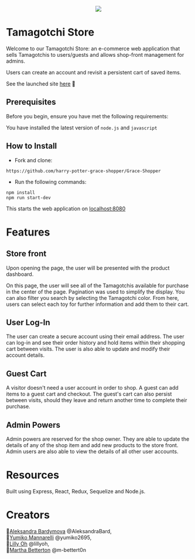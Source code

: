 <p align="center">
  <img src="https://www.logolynx.com/images/logolynx/d4/d429675b3b80e9cae4ab2f1dc734926a.gif">
</p>



# Tamagotchi Store

Welcome to our Tamagotchi Store: an e-commerce web application that sells Tamagotchis to users/guests and allows shop-front management for admins.

Users can create an account and revisit a persistent cart of saved items.

See the launched site [here](https://tamagotchi-store.herokuapp.com/home) :tada:

## Prerequisites

Before you begin, ensure you have met the following requirements:

You have installed the latest version of `node.js` and `javascript`

## How to Install

* Fork and clone:

`https://github.com/harry-potter-grace-shopper/Grace-Shopper`

* Run the following commands:

```
npm install
npm run start-dev
```

This starts the web application on [localhost:8080](http://localhost:8080/)

# Features

## Store front

Upon opening the page, the user will be presented with the product dashboard.

On this page, the user will see all of the Tamagotchis available for purchase in the center of the page. Pagination was used to simplify the display. You can also filter you search by selecting the Tamagotchi color. From here, users can select each toy for further information and add them to their cart.

## User Log-In

The user can create a secure account using their email address. The user can log-in and see their order history and hold items within their shopping cart between visits.
The user is also able to update and modify their account details.

## Guest Cart

A visitor doesn't need a user account in order to shop. A guest can add items to a guest cart and checkout. The guest's cart can also persist between visits, should they leave and return another time to complete their purchase.

## Admin Powers

Admin powers are reserved for the shop owner. They are able to update the details of any of the shop item and add new products to the store front. Admin users are also able to view the details of all other user accounts.

# Resources

Built using Express, React, Redux, Sequelize and Node.js.

# Creators

:star2:[Aleksandra Bardymova](https://github.com/AleksandraBard) @AleksandraBard,<br>
:star2:[Yumiko Mannarelli](https://github.com/yumiko2695) @yumiko2695,<br> 
:star2:[Lilly Oh](https://github.com/lillyoh) @lillyoh,<br> 
:star2:[Martha Betterton](https://github.com/m-bettert0n) @m-bettert0n
